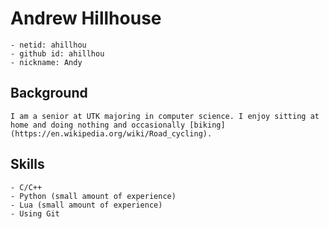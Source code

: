 # Andrew Hillhouse

	- netid: ahillhou
	- github id: ahillhou
	- nickname: Andy

## Background

	I am a senior at UTK majoring in computer science. I enjoy sitting at home and doing nothing and occasionally [biking](https://en.wikipedia.org/wiki/Road_cycling).

## Skills

	- C/C++
	- Python (small amount of experience)
	- Lua (small amount of experience)
	- Using Git